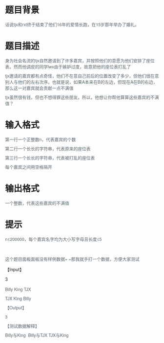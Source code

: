 # 

 
 # 题目背景 
<p><span style="color: rgb(88, 102, 110); font-family: 'Source Sans Pro', 'Helvetica Neue', Helvetica, Arial, 微软雅黑, 黑体, sans-serif; font-size: 14px; line-height: 20px;">话说tjx和rxt终于结束了他们16年的爱情长跑，在15岁那年举办了婚礼。</span></p> 

 
 # 题目描述 
<p style="box-sizing: border-box; margin: 0px 0px 10px; color: rgb(88, 102, 110); font-family: 'Source Sans Pro', 'Helvetica Neue', Helvetica, Arial, 微软雅黑, 黑体, sans-serif; font-size: 14px; line-height: 20px;">身为社会名流的tjx自然邀请到了许多嘉宾，并按照他们的意愿为他们安排了座位表。然而他调皮的同学lwx由于嫉妒过度，故意把他的座位表打乱了</p>

<p style="box-sizing: border-box; margin: 0px 0px 10px; color: rgb(88, 102, 110); font-family: 'Source Sans Pro', 'Helvetica Neue', Helvetica, Arial, 微软雅黑, 黑体, sans-serif; font-size: 14px; line-height: 20px;">tjx邀请的嘉宾都有点奇怪，他们不在意自己前后的位置改变了多少，但他们很在意别人与他们的左右次序。也就是说，如果A本来在B的左边，但现在A在B的右边，那么这一对嘉宾就会贡献一点不满值</p>

<p style="box-sizing: border-box; margin: 0px 0px 10px; color: rgb(88, 102, 110); font-family: 'Source Sans Pro', 'Helvetica Neue', Helvetica, Arial, 微软雅黑, 黑体, sans-serif; font-size: 14px; line-height: 20px;">tjx虽然很有钱，但也不想得罪这些朋友。所以，他想让你帮他算算这些嘉宾的不满值？</p> 

 
 # 输入格式 
<p style="box-sizing: border-box; margin: 0px 0px 10px; color: rgb(88, 102, 110); font-family: 'Source Sans Pro', 'Helvetica Neue', Helvetica, Arial, 微软雅黑, 黑体, sans-serif; font-size: 14px; line-height: 20px;">第一行一个正整数n，代表嘉宾的个数</p>

<p style="box-sizing: border-box; margin: 0px 0px 10px; color: rgb(88, 102, 110); font-family: 'Source Sans Pro', 'Helvetica Neue', Helvetica, Arial, 微软雅黑, 黑体, sans-serif; font-size: 14px; line-height: 20px;">第二行一个长长的字符串，代表原来的座位表</p>

<p style="box-sizing: border-box; margin: 0px 0px 10px; color: rgb(88, 102, 110); font-family: 'Source Sans Pro', 'Helvetica Neue', Helvetica, Arial, 微软雅黑, 黑体, sans-serif; font-size: 14px; line-height: 20px;">第三行一个长长的字符串，代表被打乱的座位表</p>

<p style="box-sizing: border-box; margin: 0px 0px 10px; color: rgb(88, 102, 110); font-family: 'Source Sans Pro', 'Helvetica Neue', Helvetica, Arial, 微软雅黑, 黑体, sans-serif; font-size: 14px; line-height: 20px;">每个嘉宾之间用空格隔开</p> 

 
 # 输出格式 
<p><span style="color: rgb(88, 102, 110); font-family: 'Source Sans Pro', 'Helvetica Neue', Helvetica, Arial, 微软雅黑, 黑体, sans-serif; font-size: 14px; line-height: 20px;">一个整数，代表这些嘉宾的不满值</span></p> 

 
 # 提示 
<p><span style="color: rgb(88, 102, 110); font-family: 'Source Sans Pro', 'Helvetica Neue', Helvetica, Arial, 微软雅黑, 黑体, sans-serif; font-size: 14px; line-height: 20px;">n&le;200000，每个嘉宾名字均为大小写字母且长度&le;5</span></p>

<p>&nbsp;</p>

<p><span style="color: rgb(88, 102, 110); font-family: 'Source Sans Pro', 'Helvetica Neue', Helvetica, Arial, 微软雅黑, 黑体, sans-serif; font-size: 14px; line-height: 20px;">这个题目面板面板没有样例数据=&nbsp;=那我就手打一个数据，方便大家测试</span></p>

<p>【Input】</p>

<p>3</p>

<p style="box-sizing: border-box; margin: 0px 0px 10px; color: rgb(88, 102, 110); font-family: 'Source Sans Pro', 'Helvetica Neue', Helvetica, Arial, 微软雅黑, 黑体, sans-serif; font-size: 14px; line-height: 20px;">Billy&nbsp;King&nbsp;TJX</p>

<p style="box-sizing: border-box; margin: 0px 0px 10px; color: rgb(88, 102, 110); font-family: 'Source Sans Pro', 'Helvetica Neue', Helvetica, Arial, 微软雅黑, 黑体, sans-serif; font-size: 14px; line-height: 20px;">TJX&nbsp;King&nbsp;Billy</p>

<p style="box-sizing: border-box; margin: 0px 0px 10px; color: rgb(88, 102, 110); font-family: 'Source Sans Pro', 'Helvetica Neue', Helvetica, Arial, 微软雅黑, 黑体, sans-serif; font-size: 14px; line-height: 20px;">【Output】</p>

<p style="box-sizing: border-box; margin: 0px 0px 10px; color: rgb(88, 102, 110); font-family: 'Source Sans Pro', 'Helvetica Neue', Helvetica, Arial, 微软雅黑, 黑体, sans-serif; font-size: 14px; line-height: 20px;">3</p>

<p style="box-sizing: border-box; margin: 0px 0px 10px; color: rgb(88, 102, 110); font-family: 'Source Sans Pro', 'Helvetica Neue', Helvetica, Arial, 微软雅黑, 黑体, sans-serif; font-size: 14px; line-height: 20px;">【测试数据解释】</p>

<p style="box-sizing: border-box; margin: 0px 0px 10px; color: rgb(88, 102, 110); font-family: 'Source Sans Pro', 'Helvetica Neue', Helvetica, Arial, 微软雅黑, 黑体, sans-serif; font-size: 14px; line-height: 20px;">Billy与King&nbsp;&nbsp;Billy与TJX&nbsp;TJX与King</p> 
